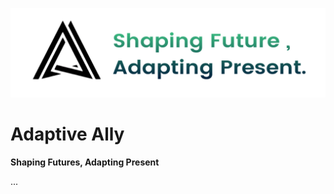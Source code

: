 ![Adaptive Ally Cover](./AA-prototype/cover.jpg)

# Adaptive Ally

**Shaping Futures, Adapting Present**

...
